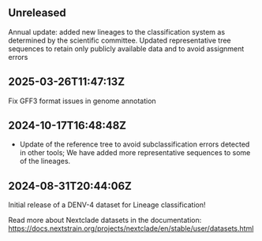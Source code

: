 ## Unreleased

Annual update: added new lineages to the classification system as determined by the scientific committee.
Updated representative tree sequences to retain only publicly available data and to avoid assignment errors

## 2025-03-26T11:47:13Z

Fix GFF3 format issues in genome annotation


## 2024-10-17T16:48:48Z

- Update of the reference tree to avoid subclassification errors detected in other tools; We have added more representative sequences to some of the lineages.

## 2024-08-31T20:44:06Z

Initial release of a DENV-4 dataset for Lineage classification!

Read more about Nextclade datasets in the documentation: https://docs.nextstrain.org/projects/nextclade/en/stable/user/datasets.html
